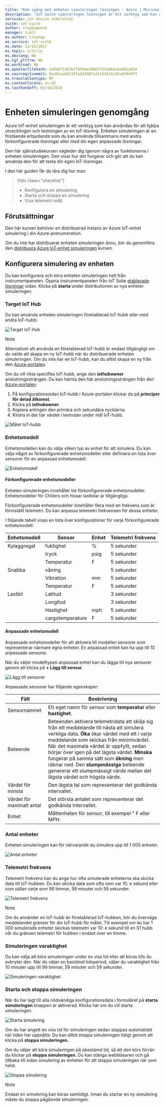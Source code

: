 ```yaml
---
title: "Kom igång med enheten simuleringen lösningen - Azure | Microsoft Docs"
description: "IoT Suite simuleringen lösningen är ett verktyg som kan användas för att hjälpa utvecklingen och testningen av en IoT-lösning. Tjänsten simuleringen är ett fristående erbjudande som kan användas tillsammans med andra förkonfigurerade lösningar eller användas med din egen anpassade lösningar."
services: iot device simulation
suite: iot-suite
author: troyhopwood
manager: timlt
ms.author: troyhop
ms.service: iot-suite
ms.date: 12/15/2017
ms.topic: article
ms.devlang: NA
ms.tgt_pltfrm: NA
ms.workload: NA
ms.openlocfilehash: 2a9a6f3387b7f9fb4e3896fc55a06ac4a902ad24
ms.sourcegitcommit: 8aab1aab0135fad24987a311b42a1c25a839e9f3
ms.translationtype: MT
ms.contentlocale: sv-SE
ms.lasthandoff: 03/16/2018
---
```

# <a name="device-simulation-walkthrough"></a>Enheten simuleringen genomgång

Azure IoT-enhet simuleringen är ett verktyg som kan användas för att hjälpa utvecklingen och testningen av en IoT-lösning. Enheten simuleringen är en fristående erbjudande som du kan använda tillsammans med andra förkonfigurerade lösningar eller med din egen anpassade lösningar.

Den här självstudiekursen vägleder dig igenom några av funktionerna i enheten simuleringen. Den visar hur det fungerar och gör att du kan använda den för att testa din egen IoT-lösningar.

I den här guiden får du lära dig hur man:

>[!div class="checklist"]
> * Konfigurera en simulering
> * Starta och stoppa en simulering
> * Visa telemetri mått

## <a name="prerequisites"></a>Förutsättningar

Den här kursen behöver en distribuerad instans av Azure IoT-enhet simulering i din Azure-prenumeration.

Om du inte har distribuerat enheten simuleringen ännu, bör du genomföra den [distribuera Azure IoT-enhet simuleringen](iot-suite-device-simulation-deploy.md) kursen.

## <a name="configuring-device-simulation"></a>Konfigurera simulering av enheten

Du kan konfigurera och köra enheten simuleringen helt från instrumentpanelen. Öppna instrumentpanelen från IoT Suite [etablerade lösningar](https://www.azureiotsuite.com/) sidan. Klicka på **starta** under distributionen av nya enheter simuleringen.

### <a name="target-iot-hub"></a>Target IoT Hub

Du kan använda enheten simuleringen företablerad IoT-hubb eller med andra IoT-hubb:

![Target IoT Hub](media/iot-suite-device-simulation-explore/targethub.png)

> [!NOTE]
> Alternativet att använda en företablerad IoT-hubb är endast tillgängligt om du valde att skapa en ny IoT-hubb när du distribuerade enheten simuleringen. Om du inte har en IoT-hubb, kan du alltid skapa en ny från den [Azure-portalen](https://portal.azure.com).

Om du vill rikta specifika IoT-hubb, ange den **iothubowner** anslutningssträngen. Du kan hämta den här anslutningssträngen från den [Azure-portalen](https://portal.azure.com):

1. På konfigurationssidan IoT-hubb i Azure-portalen klickar du på **principer för delad åtkomst**.
1. Klicka på **iothubowner**.
1. Kopiera antingen den primära och sekundära nycklarna.
1. Klistra in det här värdet i textrutan under mål IoT-hubb.

![Målet IoT-hubb](media/iot-suite-device-simulation-explore/connectionstring.png)

### <a name="device-model"></a>Enhetsmodell

Enhetsmodellen kan du välja vilken typ av enhet för att simulera. Du kan välja något av förkonfigurerade enhetsmodeller eller definiera en lista över sensorer för en anpassad enhetsmodell:

![Enhetsmodell](media/iot-suite-device-simulation-explore/devicemodel.png)

#### <a name="pre-configured-device-models"></a>Förkonfigurerade enhetsmodeller

Enheten simuleringen innehåller tre förkonfigurerade enhetsmodeller. Enhetsmodeller för Chillers och hissar lastbilar är tillgängliga.

Förkonfigurerade enhetsmodeller innehåller flera med en frekvens som är förinställt telemetri. Du kan anpassa telemetri frekvensen för dessa enheter.

I följande tabell visas en lista över konfigurationer för varje förkonfigurerade enhetsmodell:

| Enhetsmodell | Sensor | Enhet | Telemetri frekvens
| -------------| ------ | -----| --------------------|
| Kylaggregat | fuktighet | % | 5 sekunder |
| | tryck | psig | 5 sekunder |
| | Temperatur | F | 5 sekunder |
| Snabba | våning | | 5 sekunder |
| | Vibration | mm | 5 sekunder |
| | Temperatur | F | 5 sekunder |
| Lastbil | Latitud | | 3 sekunder |
| | Longitud | | 3 sekunder |
| | Hastighet | mph | 5 sekunder |
| | cargotemperature | F | 5 sekunder |

#### <a name="custom-device-model"></a>Anpassade enhetsmodell

Anpassade enhetsmodeller för att aktivera till modellen sensorer som representerar närmare egna enheter. En anpassad enhet kan ha upp till 10 anpassade sensorer.

När du väljer modelltypen anpassad enhet kan du lägga till nya sensorer genom att klicka på **+ Lägg till sensor**.

![Lägg till sensorer](media/iot-suite-device-simulation-explore/customsensors.png)

Anpassade sensorer har följande egenskaper:

| Fält | Beskrivning |
| ----- | ----------- |
| Sensornamnet | Ett eget namn för sensor som **temperatur** eller **hastighet**. |
| Beteende | Beteenden aktivera telemetridata att skilja sig från ett meddelande till nästa att simulera verkliga data. **Öka** ökar värdet med ett i varje meddelande som skickas från minimivärdet. När det maximala värdet är uppfyllt, sedan börjar över igen på det lägsta värdet. **Minska** fungerar på samma sätt som **ökning** men räknar ned. Den **slumpmässiga** beteende genererar ett slumpmässigt värde mellan det lägsta värdet och högsta värde. |
| Värdet för minsta | Den lägsta tal som representerar det godkända intervallet. |
| Värdet för maximalt antal | Det största antalet som representerar det godkända intervallet. |
| Enhet | Måttenheten för sensor, till exempel ° F eller MPH. |

### <a name="number-of-devices"></a>Antal enheter

Enheten simuleringen kan för närvarande du simulera upp till 1 000 enheter.

![Antal enheter](media/iot-suite-device-simulation-explore/numberofdevices.png)

### <a name="telemetry-frequency"></a>Telemetri frekvens

Telemetri frekvens kan du ange hur ofta simulerade enheterna ska skicka data till IoT-hubben. Du kan skicka data som ofta som var 10: e sekund eller som sällan varje som 99 timmar, 59 minuter och 59 sekunder.

![Telemetri frekvens](media/iot-suite-device-simulation-explore/frequency.png)

> [!NOTE]
> Om du använder en IoT-hubb än företablerad IoT-hubben, bör du överväga meddelandet gränser för din IoT-hubb för målet. Till exempel om du har 1 000 simulerade enheter skickas telemetri var 10: e sekund till en S1 hubb når du gränsen telemetri för hubben i endast över en timme.

### <a name="simulation-duration"></a>Simuleringen varaktighet

Du kan välja att köra simuleringen under en viss tid eller att köras tills du avbryter den. När du väljer en bestämd tidsperiod, väljer du varaktighet från 10 minuter upp till 99 timmar, 59 minuter och 59 sekunder.

![Simuleringen varaktighet](media/iot-suite-device-simulation-explore/duration.png)

### <a name="start-and-stop-the-simulation"></a>Starta och stoppa simuleringen

När du har lagt till alla nödvändiga konfigurationsdata i formuläret på **starta simuleringen** knappen är aktiverad. Klicka här om du vill starta simuleringen.

![Starta simulering](media/iot-suite-device-simulation-explore/start.png)

Om du har angett en viss tid för simuleringen sedan stoppas automatiskt när tiden har uppnåtts. Du kan alltid stoppa simuleringen tidigt genom att klicka på **stoppa simuleringen.**

Om du väljer att köra simuleringen på obestämd tid, så att den körs förrän du klickar på **stoppa simuleringen**. Du kan stänga webbläsaren och gå tillbaka till sidan simulering av enheten för att stoppa simuleringen när som helst.

![Stoppa simulering](media/iot-suite-device-simulation-explore/stop.png)

> [!NOTE]
> Endast en simulering kan köras samtidigt. Innan du startar en ny simulering måste du stoppa pågående simuleringen.
